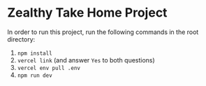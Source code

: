 # Zealthy Take Home Project 

In order to run this project, run the following commands in the root directory:
1. `npm install`
2. `vercel link` (and answer `Yes` to both questions)
3. `vercel env pull .env`
2. `npm run dev` 
